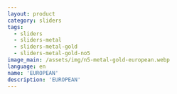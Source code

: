 ```yaml
---
layout: product
category: sliders
tags:
  - sliders
  - sliders-metal
  - sliders-metal-gold
  - sliders-metal-gold-no5
image_main: /assets/img/n5-metal-gold-european.webp
language: en
name: 'EUROPEAN'
description: 'EUROPEAN'
---
```

